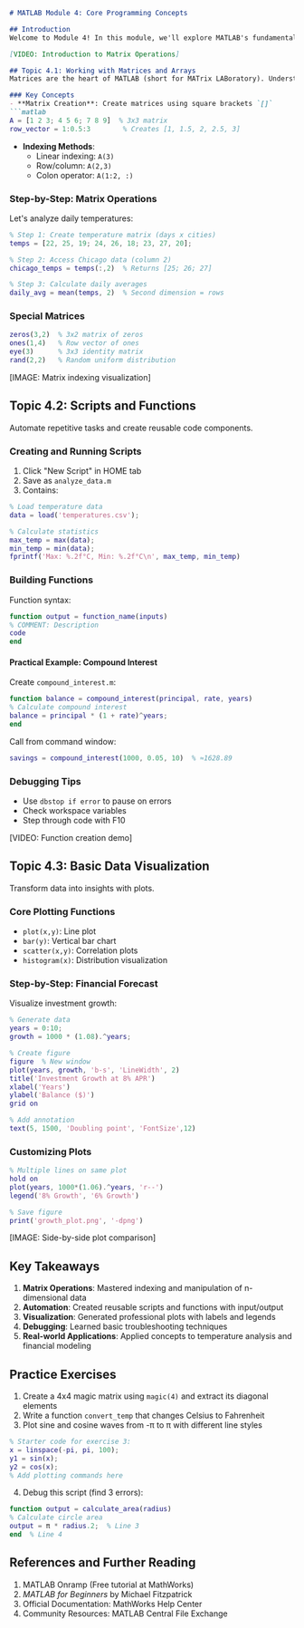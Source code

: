 ```markdown
# MATLAB Module 4: Core Programming Concepts

## Introduction
Welcome to Module 4! In this module, we'll explore MATLAB's fundamental building blocks that form the basis of scientific computing and data analysis. By the end, you'll be able to manipulate data efficiently using matrices, automate tasks through scripts, create reusable functions, and visualize results. This module focuses on practical implementation - we'll use real-world examples like temperature analysis and financial forecasting to demonstrate concepts. Remember to experiment with all code examples in your MATLAB environment!

[VIDEO: Introduction to Matrix Operations]

## Topic 4.1: Working with Matrices and Arrays
Matrices are the heart of MATLAB (short for MATrix LABoratory). Understanding matrix operations unlocks MATLAB's computational power.

### Key Concepts
- **Matrix Creation**: Create matrices using square brackets `[]`
```matlab
A = [1 2 3; 4 5 6; 7 8 9]  % 3x3 matrix
row_vector = 1:0.5:3        % Creates [1, 1.5, 2, 2.5, 3]
```
- **Indexing Methods**:
  - Linear indexing: `A(3)`
  - Row/column: `A(2,3)`
  - Colon operator: `A(1:2, :)`

### Step-by-Step: Matrix Operations
Let's analyze daily temperatures:
```matlab
% Step 1: Create temperature matrix (days x cities)
temps = [22, 25, 19; 24, 26, 18; 23, 27, 20]; 

% Step 2: Access Chicago data (column 2)
chicago_temps = temps(:,2)  % Returns [25; 26; 27]

% Step 3: Calculate daily averages
daily_avg = mean(temps, 2)  % Second dimension = rows
```

### Special Matrices
```matlab
zeros(3,2)  % 3x2 matrix of zeros
ones(1,4)   % Row vector of ones
eye(3)      % 3x3 identity matrix
rand(2,2)   % Random uniform distribution
```

[IMAGE: Matrix indexing visualization]

## Topic 4.2: Scripts and Functions
Automate repetitive tasks and create reusable code components.

### Creating and Running Scripts
1. Click "New Script" in HOME tab
2. Save as `analyze_data.m`
3. Contains:
```matlab
% Load temperature data
data = load('temperatures.csv');

% Calculate statistics
max_temp = max(data);
min_temp = min(data);
fprintf('Max: %.2f°C, Min: %.2f°C\n', max_temp, min_temp)
```

### Building Functions
Function syntax:
```matlab
function output = function_name(inputs)
% COMMENT: Description
code
end
```

#### Practical Example: Compound Interest
Create `compound_interest.m`:
```matlab
function balance = compound_interest(principal, rate, years)
% Calculate compound interest
balance = principal * (1 + rate)^years;
end
```
Call from command window:
```matlab
savings = compound_interest(1000, 0.05, 10)  % ≈1628.89
```

### Debugging Tips
- Use `dbstop if error` to pause on errors
- Check workspace variables
- Step through code with F10

[VIDEO: Function creation demo]

## Topic 4.3: Basic Data Visualization
Transform data into insights with plots.

### Core Plotting Functions
- `plot(x,y)`: Line plot
- `bar(y)`: Vertical bar chart
- `scatter(x,y)`: Correlation plots
- `histogram(x)`: Distribution visualization

### Step-by-Step: Financial Forecast
Visualize investment growth:
```matlab
% Generate data
years = 0:10;
growth = 1000 * (1.08).^years;

% Create figure
figure  % New window
plot(years, growth, 'b-s', 'LineWidth', 2)
title('Investment Growth at 8% APR')
xlabel('Years')
ylabel('Balance ($)')
grid on

% Add annotation
text(5, 1500, 'Doubling point', 'FontSize',12)
```

### Customizing Plots
```matlab
% Multiple lines on same plot
hold on
plot(years, 1000*(1.06).^years, 'r--')
legend('8% Growth', '6% Growth')

% Save figure
print('growth_plot.png', '-dpng')
```

[IMAGE: Side-by-side plot comparison]

## Key Takeaways
1. **Matrix Operations**: Mastered indexing and manipulation of n-dimensional data
2. **Automation**: Created reusable scripts and functions with input/output
3. **Visualization**: Generated professional plots with labels and legends
4. **Debugging**: Learned basic troubleshooting techniques
5. **Real-world Applications**: Applied concepts to temperature analysis and financial modeling

## Practice Exercises
1. Create a 4x4 magic matrix using `magic(4)` and extract its diagonal elements
2. Write a function `convert_temp` that changes Celsius to Fahrenheit
3. Plot sine and cosine waves from -π to π with different line styles
```matlab
% Starter code for exercise 3:
x = linspace(-pi, pi, 100);
y1 = sin(x);
y2 = cos(x);
% Add plotting commands here
```
4. Debug this script (find 3 errors):
```matlab
function output = calculate_area(radius)
% Calculate circle area
output = π * radius.2;  % Line 3
end  % Line 4
```

## References and Further Reading
1. MATLAB Onramp (Free tutorial at MathWorks)
2. *MATLAB for Beginners* by Michael Fitzpatrick
3. Official Documentation: MathWorks Help Center
4. Community Resources: MATLAB Central File Exchange
```